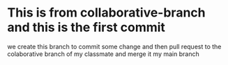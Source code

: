 # This is from collaborative-branch and this is the first commit

we create this branch to commit some change and then pull request to the colaborative branch of my classmate and merge it my main branch

